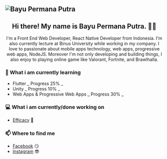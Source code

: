 ## ![Bayu Permana Putra](https://scontent.fjog3-1.fna.fbcdn.net/v/t1.0-9/66841586_2955719087985897_4823264327995752448_n.jpg?_nc_cat=107&_nc_sid=8bfeb9&_nc_eui2=AeEVzTdURn3FTP-oI49GQMMvNaZFn5PC9aU1pkWfk8L1pQhVbjra_auCFK7HKfRbi9ace1hJFwPxocIH0Ep2Uh_J&_nc_ohc=M3fGo8PP45sAX-kKL5n&_nc_ht=scontent.fjog3-1.fna&oh=4306c9e91048d82937c647ac33d93ebf&oe=5F50F74D)

<h2 align="center">Hi there! My name is Bayu Permana Putra. 👋🤓</h2>
<p style="text-align: center;">I'm a Front End Web Developer, React Native Developer from Indonesia. I'm also currently lecture at Binus University while working in my company. I love to passionate about mobile apps technology, web apps, progressive web apps, NodeJS. Moreover I'm not only developing and building things, I also enjoy to playing online game like Valorant, Fortnite, and Brawlhalla.</p>

### 📖 What i am currently learning

- Flutter _ Progress 25% _
- Unity _ Progress 10% _
- Web Apps & Progressive Web Apps _ Progress 30% _

### 💻 What i am currently/done working on

- [Efficacy](https://efficacy.now.sh/) 🚀

### 📫 Where to find me

- [Facebook](https://facebook.com/bayu.permanaputra.94/) 😏
- [Instagram](https://instagram.com/babaiyu/) 😎

